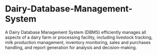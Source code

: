 # Dairy-Database-Management-System
A Dairy Database Management System (DBMS) efficiently manages all aspects of a dairy farm or processing facility, including livestock tracking, milk production management, inventory monitoring, sales and purchases handling, and report generation for analysis and decision-making.
